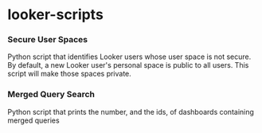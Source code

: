 # looker-scripts

<h3> Secure User Spaces </h3>
<p>
Python script that identifies Looker users whose user space is not secure. By default, a new Looker user's personal space is public to all users. This script will make those spaces private.
</p>
<h3> Merged Query Search </h3>
<p>
Python script that prints the number, and the ids, of dashboards containing merged queries
</p>
